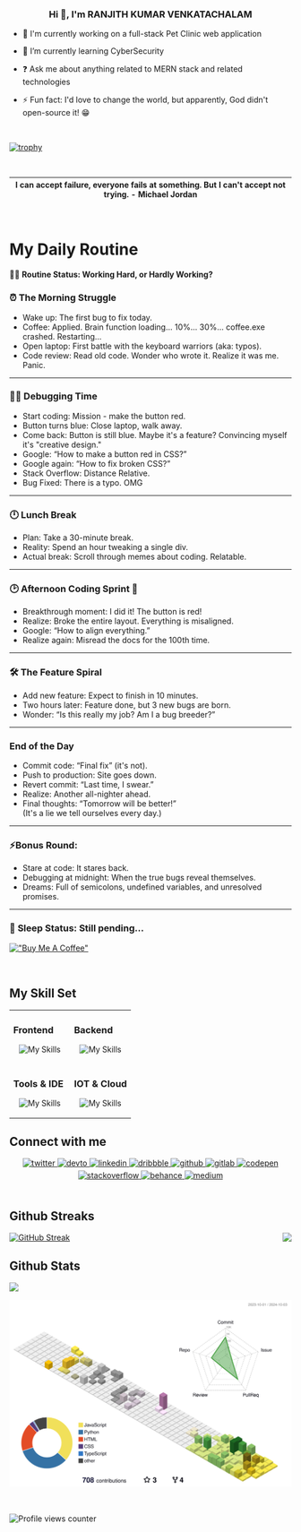 ### <div align="center">Hi 👋, I'm RANJITH KUMAR VENKATACHALAM</div>

- 🔭 I'm currently working on a full-stack Pet Clinic web application

- 🌱 I’m currently learning CyberSecurity

- ❓ Ask me about anything related to MERN stack and related technologies

- ⚡ Fun fact: I'd love to change the world, but apparently, God didn't open-source it! 😁

<br/>

[![trophy](https://github-profile-trophy.vercel.app/?username=ratamranjith&theme=juicyfresh)](https://github.com/ratamranjith/github-profile-trophy)

<br/>

| I can accept failure, everyone fails at something. But I can't accept not trying. - <b>Michael Jordan</b> |
| --------------------------------------------------------------------------------------------------------- |

<br/>

# My Daily Routine
👨‍💻 **Routine Status: Working Hard, or Hardly Working?**


### ⏰ The Morning Struggle
- Wake up: The first bug to fix today.
- Coffee: Applied. Brain function loading... 10%... 30%... coffee.exe crashed. Restarting...
- Open laptop: First battle with the keyboard warriors (aka: typos).
- Code review: Read old code. Wonder who wrote it. Realize it was me. Panic.

---

### 🧑‍💻 Debugging Time
- Start coding: Mission - make the button red.
- Button turns blue: Close laptop, walk away.
- Come back: Button is still blue. Maybe it's a feature? Convincing myself it's "creative design."
- Google: “How to make a button red in CSS?”
- Google again: “How to fix broken CSS?”
- Stack Overflow: Distance Relative.
- Bug Fixed: There is a typo. OMG

---

### 🕛 Lunch Break
- Plan: Take a 30-minute break.
- Reality: Spend an hour tweaking a single div.
- Actual break: Scroll through memes about coding. Relatable.

---

### 🕑 Afternoon Coding Sprint 💨
- Breakthrough moment: I did it! The button is red!
- Realize: Broke the entire layout. Everything is misaligned.
- Google: “How to align everything.”
- Realize again: Misread the docs for the 100th time.

---

### 🛠️ The Feature Spiral
- Add new feature: Expect to finish in 10 minutes.
- Two hours later: Feature done, but 3 new bugs are born.
- Wonder: “Is this really my job? Am I a bug breeder?”

---

### End of the Day
- Commit code: “Final fix” (it's not).
- Push to production: Site goes down.
- Revert commit: “Last time, I swear.”
- Realize: Another all-nighter ahead.
- Final thoughts: “Tomorrow will be better!”  
(It's a lie we tell ourselves every day.)

---

### ⚡Bonus Round:
- Stare at code: It stares back.
- Debugging at midnight: When the true bugs reveal themselves.
- Dreams: Full of semicolons, undefined variables, and unresolved promises.

---

### 🛌 **Sleep Status:** Still pending…  




[!["Buy Me A Coffee"](https://www.buymeacoffee.com/assets/img/custom_images/orange_img.png)](https://www.buymeacoffee.com/ratamranjith)


<br/>

## My Skill Set

<table><tr><td valign="top" width="50%">

### Frontend

<div align="center">

![My Skills](https://skillicons.dev/icons?i=react,vite,bootstrap,html,javascript,css,sass,jquery,styledcomponents,materialui,tailwind,typescript,redux,reactivex,gatsby&perline=9)

</div>

</td><td valign="top" width="50%">

### Backend

<div align="center">

![My Skills](https://skillicons.dev/icons?i=mongodb,nodejs,linux,nginx,python,ruby,expressjs,pug,git,flask,mysql,nextjs,powershell,webpack,&perline=5)

</div>
</td></tr>
<tr>
<td valign="top" width="50%">

### Tools & IDE

<div align="center">

![My Skills](https://skillicons.dev/icons?i=illustrator,photoshop,atom,vscode,codepen,jenkins,pycharm,sublime,replit,&perline=9)

</div>
</td>
<td valign="top" width="50%">

    
### IOT & Cloud

<div align="center">

![My Skills](https://skillicons.dev/icons?i=arduino,aws,docker,gcp,netlify,vercel&perline=9)

</div>
</td>
</tr>
</table>

## Connect with me

<div align="center">
<a href="https://twitter.com/ratamranjith" target="_blank">
<img src=https://img.shields.io/badge/twitter-%2300acee.svg?&style=for-the-badge&logo=twitter&logoColor=white alt=twitter style="margin-bottom: 5px;" />
</a>
<a href="https://dev.to/ratamranjith" target="_blank">
<img src=https://img.shields.io/badge/dev.to-%2308090A.svg?&style=for-the-badge&logo=dev.to&logoColor=white alt=devto style="margin-bottom: 5px;" />
</a>
<a href="https://linkedin.com/in/ratamranjith" target="_blank">
<img src=https://img.shields.io/badge/linkedin-%231E77B5.svg?&style=for-the-badge&logo=linkedin&logoColor=white alt=linkedin style="margin-bottom: 5px;" />
</a>
<a href="https://dribbble.com/ratamranjith" target="_blank">
<img src=https://img.shields.io/badge/dribbble-%23E45285.svg?&style=for-the-badge&logo=dribbble&logoColor=white alt=dribbble style="margin-bottom: 5px;" />
</a>
<a href="https://github.com/ratamranjith" target="_blank">
<img src=https://img.shields.io/badge/github-%2324292e.svg?&style=for-the-badge&logo=github&logoColor=white alt=github style="margin-bottom: 5px;" />
</a>
<a href="https://gitlab.com/ratamranjith" target="_blank">
<img src=https://img.shields.io/badge/gitlab-330F63.svg?&style=for-the-badge&logo=gitlab&logoColor=white alt=gitlab style="margin-bottom: 5px;" />
</a>
<a href="https://codepen.com/ratamranjith" target="_blank">
<img src=https://img.shields.io/badge/codepen-%23131417.svg?&style=for-the-badge&logo=codepen&logoColor=white alt=codepen style="margin-bottom: 5px;" />
</a>
<a href="https://stackoverflow.com/users/8354186/ranjith" target="_blank">
<img src=https://img.shields.io/badge/stackoverflow-%23F28032.svg?&style=for-the-badge&logo=stackoverflow&logoColor=white alt=stackoverflow style="margin-bottom: 5px;" />
</a>
<a href="https://www.behance.net/ratamranjith" target="_blank">
<img src=https://img.shields.io/badge/behance-%23191919.svg?&style=for-the-badge&logo=behance&logoColor=white alt=behance style="margin-bottom: 5px;" />
</a>
<a href="https://medium.com/@ratamranjith" target="_blank">
<img src=https://img.shields.io/badge/medium-%23292929.svg?&style=for-the-badge&logo=medium&logoColor=white alt=medium style="margin-bottom: 5px;" />
</a>  
</div>  
<br/>

## Github Streaks

[![GitHub Streak](https://streak-stats.demolab.com?user=ratamranjith&theme=meta-light)](https://git.io/streak-stats)
<img src="https://github-readme-stats.vercel.app/api/top-langs/?username=ratamranjith&hide_border=true&layout=compact" align="right" />
<br/>

## Github Stats
<div align="left"><img src="https://github-readme-stats.vercel.app/api?username=ratamranjith&show_icons=true&count_private=true&hide_border=true" align="left" /></div>


<br/>

![](./profile-3d-contrib/profile-season-animate.svg)

<br/>

![Profile views counter](https://komarev.com/ghpvc/?username=ratamranjith&&style=flat-square)

<br/>

<div align="center"></div>

<br/>
